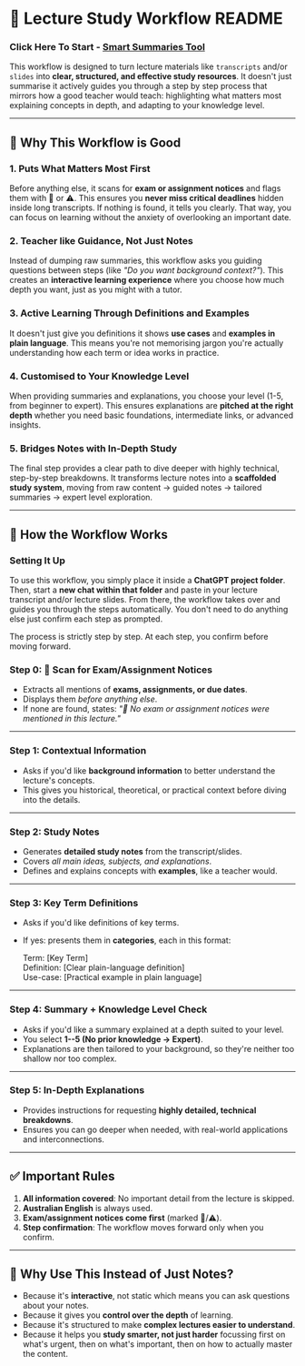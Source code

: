 # 📘 Lecture Study Workflow README

### Click Here To Start - [Smart Summaries Tool](https://chatgpt.com/g/g-68b06ffd37c881918f805a0d40b0ba7c-smart-summaries-by-amir-majdi)
This workflow is designed to turn lecture materials like `transcripts` and/or `slides` into **clear, structured, and effective study resources**. It doesn't just summarise it actively guides you through a step by step process that mirrors how a good teacher would teach: highlighting what matters most explaining concepts in depth, and adapting to your knowledge level.

------------------------------------------------------------------------

## 🎯 Why This Workflow is Good

### 1. Puts What Matters Most First

Before anything else, it scans for **exam or assignment notices** and flags them with 🚨 or ⚠️. This ensures you **never miss critical deadlines** hidden inside long transcripts. If nothing is found, it tells you clearly. That way, you can focus on learning without the anxiety of overlooking an important date.

### 2. Teacher like Guidance, Not Just Notes

Instead of dumping raw summaries, this workflow asks you guiding questions between steps (like *"Do you want background context?"*). This creates an **interactive learning experience** where you choose how much depth you want, just as you might with a tutor.

### 3. Active Learning Through Definitions and Examples

It doesn't just give you definitions it shows **use cases** and **examples in plain language**. This means you're not memorising jargon you're actually understanding how each term or idea works in practice.

### 4. Customised to Your Knowledge Level

When providing summaries and explanations, you choose your level (1-5, from beginner to expert). This ensures explanations are **pitched at the right depth** whether you need basic foundations, intermediate links, or advanced insights.

### 5. Bridges Notes with In-Depth Study

The final step provides a clear path to dive deeper with highly technical, step-by-step breakdowns. It transforms lecture notes into a **scaffolded study system**, moving from raw content → guided notes → tailored summaries → expert level exploration.

------------------------------------------------------------------------

## 🔄 How the Workflow Works

### Setting It Up

To use this workflow, you simply place it inside a **ChatGPT project folder**. Then, start a **new chat within that folder** and paste in your lecture transcript and/or lecture slides. From there, the workflow takes over and guides you through the steps automatically. You don't need to do anything else just confirm each step as prompted.

The process is strictly step by step. At each step, you confirm before moving forward.

### Step 0: 🚨 Scan for Exam/Assignment Notices

-   Extracts all mentions of **exams, assignments, or due dates**.  
-   Displays them *before anything else*.  
-   If none are found, states: *"🚨 No exam or assignment notices were mentioned in this lecture."*

------------------------------------------------------------------------

### Step 1: Contextual Information

-   Asks if you'd like **background information** to better understand the lecture's concepts.  
-   This gives you historical, theoretical, or practical context before diving into the details.

------------------------------------------------------------------------

### Step 2: Study Notes

-   Generates **detailed study notes** from the transcript/slides.  
-   Covers *all main ideas, subjects, and explanations*.  
-   Defines and explains concepts with **examples**, like a teacher would.

------------------------------------------------------------------------

### Step 3: Key Term Definitions

-   Asks if you'd like definitions of key terms.  
-   If yes: presents them in **categories**, each in this format:
    
    Term: [Key Term]  
    Definition: [Clear plain-language definition]  
    Use-case: [Practical example in plain language]  

------------------------------------------------------------------------

### Step 4: Summary + Knowledge Level Check

-   Asks if you'd like a summary explained at a depth suited to your level.  
-   You select **1--5 (No prior knowledge → Expert)**.  
-   Explanations are then tailored to your background, so they're neither too shallow nor too complex.

------------------------------------------------------------------------

### Step 5: In-Depth Explanations

-   Provides instructions for requesting **highly detailed, technical breakdowns**.  
-   Ensures you can go deeper when needed, with real-world applications and interconnections.

------------------------------------------------------------------------

## ✅ Important Rules

1.  **All information covered**: No important detail from the lecture is  skipped.  
2.  **Australian English** is always used.  
3.  **Exam/assignment notices come first** (marked 🚨/⚠️).  
4.  **Step confirmation**: The workflow moves forward only when you  confirm.

------------------------------------------------------------------------

## 🚀 Why Use This Instead of Just Notes?

-   Because it's **interactive**, not static which means you can ask questions about your notes.
-   Because it gives you **control over the depth** of learning.  
-   Because it's structured to make **complex lectures easier to  understand**.  
-   Because it helps you **study smarter, not just harder** focussing first on what's urgent, then on what's important, then on how to actually master the content.

